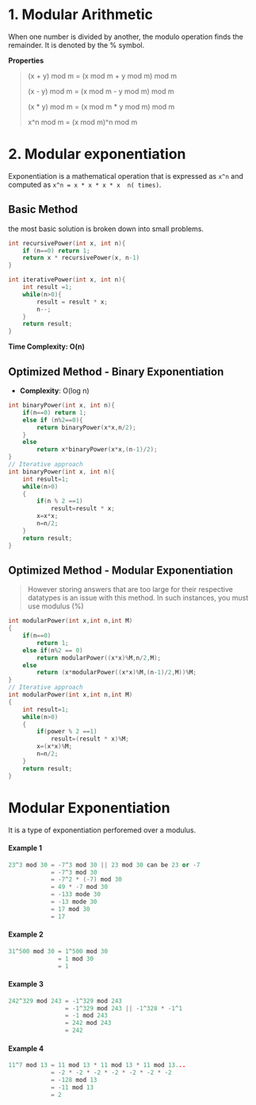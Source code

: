 # 1. Modular Arithmetic
When one number is divided by another, the modulo operation finds the remainder. It is denoted by the % symbol.

**Properties** 
>(x + y) mod m = (x mod m + y mod m) mod m
>
>(x - y) mod m = (x mod m - y mod m) mod m
>
>(x * y) mod m = (x mod m * y mod m) mod m
>
>x^n mod m = (x mod m)^n mod m

# 2. Modular exponentiation
Exponentiation is a mathematical operation that is expressed as `x^n` and computed as `x^n = x * x * x * x  n( times)`.

## Basic Method
the most basic solution is broken down into small problems.

```c++
int recursivePower(int x, int n){
    if (n==0) return 1;
    return x * recursivePower(x, n-1)
}

int iterativePower(int x, int n){
    int result =1;
    while(n>0){
        result = result * x;
        n--;
    }
    return result;
}
```
**Time Complexity: O(n)**


## Optimized Method - Binary Exponentiation
* **Complexity**: O(log n)
```c++
int binaryPower(int x, int n){
    if(n==0) return 1;
    else if (n%2==0){
        return binaryPower(x*x,n/2);
    }
    else 
        return x*binaryPower(x*x,(n-1)/2);
}
// Iterative approach
int binaryPower(int x, int n){
    int result=1;
    while(n>0)
    {
        if(n % 2 ==1)
            result=result * x;
        x=x*x;
        n=n/2;
    }
    return result;
}
```

## Optimized Method - Modular Exponentiation
> However storing answers that are too large for their respective datatypes is an issue with this method. In such instances, you must use modulus (%)

```c++
int modularPower(int x,int n,int M)
{
    if(n==0)
        return 1;
    else if(n%2 == 0)    
        return modularPower((x*x)%M,n/2,M);
    else                      
        return (x*modularPower((x*x)%M,(n-1)/2,M))%M;
}
// Iterative approach
int modularPower(int x,int n,int M)
{
    int result=1;
    while(n>0)
    {
        if(power % 2 ==1)
            result=(result * x)%M;
        x=(x*x)%M;
        n=n/2;
    }
    return result;
}
```

# Modular Exponentiation
It is a type of exponentiation perforemed over a modulus.

#### Example 1
```c++
23^3 mod 30 = -7^3 mod 30 || 23 mod 30 can be 23 or -7
            = -7^3 mod 30
            = -7^2 * (-7) mod 30
            = 49 * -7 mod 30
            = -133 mode 30
            = -13 mode 30
            = 17 mod 30
            = 17
```
#### Example 2
```c++
31^500 mod 30 = 1^500 mod 30
              = 1 mod 30
              = 1
```
#### Example 3
```c++
242^329 mod 243 = -1^329 mod 243
                = -1^329 mod 243 || -1^328 * -1^1
                = -1 mod 243
                = 242 mod 243
                = 242
```
#### Example 4
```c++
11^7 mod 13 = 11 mod 13 * 11 mod 13 * 11 mod 13...
            = -2 * -2 * -2 * -2 * -2 * -2 * -2
            = -128 mod 13
            = -11 mod 13
            = 2
```